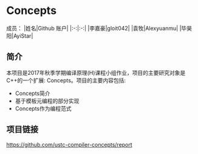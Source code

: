 # Concepts

成员：
|姓名|Github 账户|
|:-:|:-:|
|李嘉豪|gloit042|
|袁牧|Alexyuanmu|
|毕昊阳|AyiStar|

## 简介

本项目是2017年秋季学期编译原理(H)课程小组作业，项目的主要研究对象是
C++的一个扩展: Concepts。项目的主要内容包括:
- Concepts简介
- 基于模板元编程的部分实现
- Concepts作为编程范式

## 项目链接

https://github.com/ustc-compiler-concepts/report

